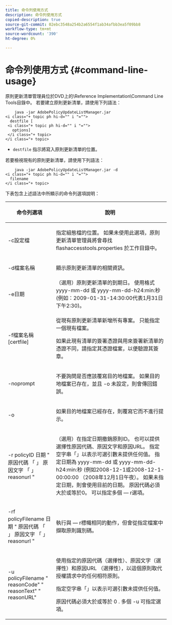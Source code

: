```yaml
---
title: 命令列使用方式
description: 命令列使用方式
copied-description: true
source-git-commit: 02ebc3548a254b2a6554f1ab34afbb3ea5f09bb8
workflow-type: tm+mt
source-wordcount: '390'
ht-degree: 0%

---
```


# 命令列使用方式 {#command-line-usage}

原則更新清單管理員位於DVD上的\Reference Implementation\Command Line Tools目錄中。 若要建立原則更新清單，請使用下列語法：

```
    java -jar AdobePolicyUpdateListManager.jar  
<i class="+ topic ph hi-d="" i "="">
  destfile [ 
 <i class="+ topic ph hi-d="" i "="">
   options]  
 </i class="+ topic> 
</i class="+ topic>
```

* `destfile` 指示將寫入原則更新清單的位置。

若要檢視現有的原則更新清單，請使用下列語法：

```
    java -jar AdobePolicyUpdateListManager.jar -d  
<i class="+ topic ph hi-d="" i "="">
  filename 
</i class="+ topic>
```

下表包含上述語法中所顯示的命令列選項說明：

<table frame="all" colsep="1" rowsep="1" class="+ topic/table adobe-d/table " id="table_ghb_jqy_n4"> 
 <thead class="- topic/thead "> 
  <tr rowsep="1" class="- topic/row "> 
   <th colname="1" class="- topic/entry entry"> <p class="- topic/p ">命令列選項 </p> </th> 
   <th colname="2" class="- topic/entry entry"> <p class="- topic/p ">說明 </p> </th> 
  </tr> 
 </thead>
 <tbody class="- topic/tbody "> 
  <tr rowsep="1" class="- topic/row "> 
   <td colname="1" class="- topic/entry "> <span class="+ topic/ph pr-d/codeph codeph"> -c設定檔 </span> </td> 
   <td colname="2" class="- topic/entry "> <p class="- topic/p ">指定組態檔的位置。 如果未使用此選項，原則更新清單管理員將會尋找 <span class="filepath"> flashaccesstools.properties </span> 於工作目錄中。 </p> </td> 
  </tr> 
  <tr rowsep="1" class="- topic/row "> 
   <td colname="1" class="- topic/entry "> <p class="- topic/p "> <span class="+ topic/ph pr-d/codeph codeph"> -d檔案名稱 </span> </p> </td> 
   <td colname="2" class="- topic/entry "> <p class="- topic/p ">顯示原則更新清單的相關資訊。 </p> </td> 
  </tr> 
  <tr rowsep="1" class="- topic/row "> 
   <td colname="1" class="- topic/entry "> <span class="+ topic/ph pr-d/codeph codeph"> -e日期 </span> </td> 
   <td colname="2" class="- topic/entry "> （選用）原則更新清單的到期日。 使用格式 <span class="+ topic/ph pr-d/codeph codeph"> yyyy-mm-dd </span> 或 <span class="+ topic/ph pr-d/codeph codeph"> yyyy-mm-dd-h24:min:秒 </span> (例如：2009-01-31-14:30:00代表1月31日下午2:30)。 </td> 
  </tr> 
  <tr rowsep="1" class="- topic/row "> 
   <td colname="1" class="- topic/entry "> <span class="+ topic/ph pr-d/codeph codeph"> -f檔案名稱[certfile] </span> </td> 
   <td colname="2" class="- topic/entry "> <p class="- topic/p ">從現有原則更新清單新增所有專案。 只能指定一個現有檔案。 </p> <p class="- topic/p ">如果此現有清單的簽署憑證與用來簽署新清單的憑證不同，請指定其憑證檔案，以便驗證其簽章。 </p> </td> 
  </tr> 
  <tr rowsep="1" class="- topic/row "> 
   <td colname="1" class="- topic/entry "> <span class="+ topic/ph pr-d/codeph codeph"> -noprompt </span> </td> 
   <td colname="2" class="- topic/entry "> <p class="- topic/p ">不要詢問是否應該覆寫目的地檔案。 如果目的地檔案已存在，並且 <span class="codeph"> -o </span> 未設定，則會傳回錯誤。 </p> </td> 
  </tr> 
  <tr rowsep="1" class="- topic/row "> 
   <td colname="1" class="- topic/entry "> <span class="codeph"> -o </span> </td> 
   <td colname="2" class="- topic/entry "> <p class="- topic/p ">如果目的地檔案已經存在，則覆寫它而不進行提示。 </p> </td> 
  </tr> 
  <tr rowsep="1" class="- topic/row "> 
   <td colname="1" class="- topic/entry "> <span class="+ topic/ph pr-d/codeph codeph"> -r policyID </span> <span class="+ topic/ph pr-d/codeph codeph"> 日期 </span> " <span class="+ topic/ph pr-d/codeph codeph"> 原因代碼 </span>「 」 <span class="+ topic/ph pr-d/codeph codeph"> 原因文字 </span>「 」 <span class="+ topic/ph pr-d/codeph codeph"> reasonurl </span>" </td> 
   <td colname="2" class="- topic/entry "> <p class="- topic/p ">（選用）在指定日期撤銷原則ID。 也可以提供選擇性原因代碼、原因文字和原因URL。 指定空字串「」以表示可選引數未提供任何值。 指定日期為 <span class="+ topic/ph pr-d/codeph codeph"> yyyy-mm-dd </span> 或 <span class="+ topic/ph pr-d/codeph codeph"> yyyy-mm-dd-h24:min:秒 </span> (例如2008-12-1或2008-12-1-00:00:00 （2008年12月1日午夜）。 如果未指定日期，則會使用目前的日期。 原因代碼必須大於或等於0。 可以指定多個 — r選項。 </p> </td> 
  </tr> 
  <tr rowsep="1" class="- topic/row "> 
   <td colname="1" class="- topic/entry "> <p class="- topic/p ">-rf <span class="+ topic/ph pr-d/codeph codeph"> policyFilename </span> <span class="+ topic/ph pr-d/codeph codeph"> 日期 </span> " <span class="+ topic/ph pr-d/codeph codeph"> 原因代碼 </span>「 」 <span class="+ topic/ph pr-d/codeph codeph"> 原因文字 </span>「 」 <span class="+ topic/ph pr-d/codeph codeph"> reasonurl </span>" </p> </td> 
   <td colname="2" class="- topic/entry "> <p class="- topic/p ">執行與 — r標幟相同的動作，但會從指定檔案中擷取原則識別碼。 </p> </td> 
  </tr> 
  <tr rowsep="0" class="- topic/row "> 
   <td colname="1" class="- topic/entry "> <span class="codeph"> -u policyFilename " reasonCode" " reasonText" " reasonURL" </span> </td> 
   <td colname="2" class="- topic/entry "> <p>使用指定的原因代碼（選擇性）、原因文字（選擇性）和原因URL （選擇性），以這個原則取代授權請求中的任何相符原則。 </p> <p>指定空字串「」以表示可選引數未提供任何值。 </p> <p>原因代碼必須大於或等於 <span class="codeph"> 0 </span>. 多個 <span class="codeph"> -u </span> 可指定選項。 </p> </td> 
  </tr> 
 </tbody> 
</table>
